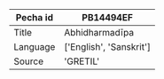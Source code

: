 |Pecha id | PB14494EF
| --- | --- 
|Title | Abhidharmadīpa 
|Language | ['English', 'Sanskrit']
|Source | 'GRETIL'